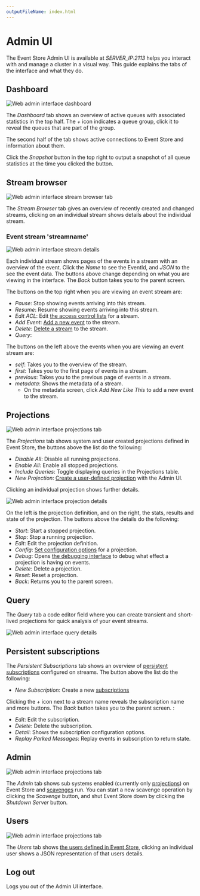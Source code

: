 ```yaml
---
outputFileName: index.html
---
```


# Admin UI

The Event Store Admin UI is available at _SERVER_IP:2113_ helps you interact with and manage a cluster in a visual way. This guide explains the tabs of the interface and what they do.

## Dashboard

![Web admin interface dashboard](~/assets/wai-dashboard.png)

The _Dashboard_ tab shows an overview of active queues with associated statistics in the top half. The _+_ icon indicates a queue group, click it to reveal the queues that are part of the group.

The second half of the tab shows active connections to Event Store and information about them.

Click the _Snapshot_ button in the top right to output a snapshot of all queue statistics at the time you clicked the button.

## Stream browser

![Web admin interface stream browser tab](~/assets/wai-stream-browser.png)

The _Stream Browser_ tab gives an overview of recently created and changed streams, clicking on an individual stream shows details about the individual stream.

### Event stream 'streamname'

![Web admin interface stream details](~/assets/wai-stream-details.png)

Each individual stream shows pages of the events in a stream with an overview of the event. Click the _Name_ to see the EventId, and _JSON_ to the see the event data. The buttons above change depending on what you are viewing in the interface. The _Back_ button takes you to the parent screen.

The buttons on the top right when you are viewing an event stream are:

- _Pause_: Stop showing events arriving into this stream.
- _Resume_: Resume showing events arriving into this stream.
- _Edit ACL_: Edit [the access control lists](~/server/users-and-access-control-lists.md) for a stream.
- _Add Event_: [Add a new event](~/http-api/creating-writing-a-stream.md) to the stream.
- _Delete_: [Delete a stream](~/http-api/deleting-a-stream.md) to the stream.
- _Query_:

The buttons on the left above the events when you are viewing an event stream are:

- _self_: Takes you to the overview of the stream.
- _first_: Takes you to the first page of events in a stream.
- _previous_: Takes you to the previous page of events in a stream.
- _metadata_: Shows the metadata of a stream.
  - On the metadata screen, click _Add New Like This_ to add a new event to the stream.

## Projections

![Web admin interface projections tab](~/assets/wai-projections.png)

The _Projections_ tab shows system and user created projections defined in Event Store, the buttons above the list do the following:

- _Disable All_: Disable all running projections.
- _Enable All_: Enable all stopped projections.
- _Include Queries_: Toggle displaying queries in the Projections table.
- _New Projection_: [Create a user-defined projection](~/projections/user-defined-projections.md) with the Admin UI.

Clicking an individual projection shows further details.

![Web admin interface projection details](~/assets/wai-projection-details.jpg)

On the left is the projection definition, and on the right, the stats, results and state of the projection. The buttons above the details do the following:

- _Start_: Start a stopped projection.
- _Stop_: Stop a running projection.
- _Edit_: Edit the projection definition.
- _Config_: [Set configuration options](~/projections/projections-config.md) for a projection.
- _Debug_: Opens [the debugging interface](~/projections/debugging.md) to debug what effect a projection is having on events.
- _Delete_: Delete a projection.
- _Reset_: Reset a projection.
- _Back_: Returns you to the parent screen.

## Query

The _Query_ tab a code editor field where you can create transient and short-lived projections for quick analysis of your event streams.

![Web admin interface query details](~/assets/wai-query-details.png)

## Persistent subscriptions

The _Persistent Subscriptions_ tab shows an overview of [persistent subscriptions](~/getting-started/reading-subscribing-events.md#persistent-subscriptions) configured on streams. The button above the list do the following:

- _New Subscription_: Create a new [subscriptions](~/getting-started/reading-subscribing-events.md)

Clicking the _+_ icon next to a stream name reveals the subscription name and more buttons. The _Back_ button takes you to the parent screen. :

- _Edit_: Edit the subscription.
- _Delete_: Delete the subscription.
- _Detail_: Shows the subscription configuration options.
- _Replay Parked Messages_: Replay events in subscription to return state.

## Admin

![Web admin interface projections tab](~/assets/wai-admin.png)

The _Admin_ tab shows sub systems enabled (currently only [projections](~/projections/index.md)) on Event Store and [scavenges](~/server/scavenging.md) run. You can start a new scavenge operation by clicking the _Scavenge_ button, and shut Event Store down by clicking the _Shutdown Server_ button.

## Users

![Web admin interface projections tab](~/assets/wai-users.png)

The _Users_ tab shows [the users defined in Event Store](~/server/users-and-access-control-lists.md), clicking an individual user shows a JSON representation of that users details.

## Log out

Logs you out of the Admin UI interface.
